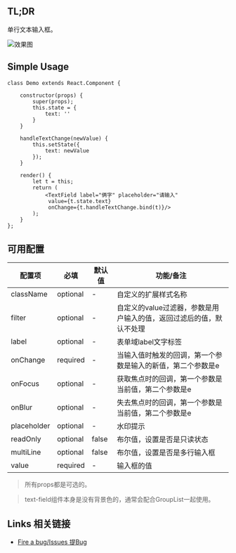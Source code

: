 ## TL;DR

单行文本输入框。

![效果图](http://g01.alibaba-inc.com/tfscom/TB1.guQIVXXXXXbXpXXXXXXXXXX.tfsprivatepng_670x670.jpg)

## Simple Usage

```
class Demo extends React.Component {

    constructor(props) {
        super(props);
        this.state = {
            text: ''
        }
    }

    handleTextChange(newValue) {
        this.setState({
            text: newValue
        });
    }

    render() {
        let t = this;
        return (
            <TextField label="俩字" placeholder="请输入"
             value={t.state.text}
             onChange={t.handleTextChange.bind(t)}/>
        );
    }
};

```

## 可用配置


| 配置项 | 必填 | 默认值 | 功能/备注 |
|---|----|---|----|
|className|optional|-|自定义的扩展样式名称|
|filter|optional|-|自定义的value过滤器，参数是用户输入的值，返回过滤后的值，默认不处理|
|label|optional|-|表单域label文字标签|
|onChange|required|-|当输入值时触发的回调，第一个参数是输入的新值，第二个参数是e|
|onFocus|optional|-|获取焦点时的回调，第一个参数是当前值，第二个参数是e|
|onBlur|optional|-|失去焦点时的回调，第一个参数是当前值，第二个参数是e|
|placeholder|optional|-|水印提示|
|readOnly|optional|false|布尔值，设置是否是只读状态|
|multiLine|optional|false|布尔值，设置是否是多行输入框|
|value|required|-|输入框的值|

> 所有props都是可选的。

> text-field组件本身是没有背景色的，通常会配合GroupList一起使用。

## Links 相关链接

- [Fire a bug/Issues 提Bug](http://github.com/tinglejs/tingle-text-field/issues)